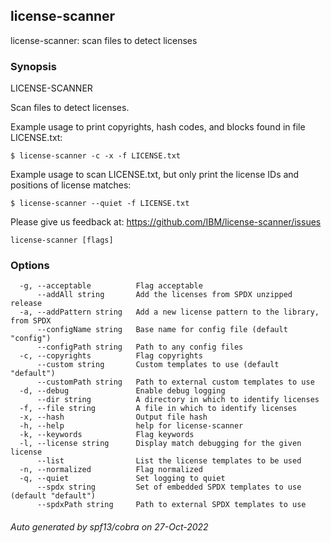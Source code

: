 ## license-scanner

license-scanner: scan files to detect licenses

### Synopsis


LICENSE-SCANNER

Scan files to detect licenses.

Example usage to print copyrights, hash codes, and blocks found in file LICENSE.txt:

    $ license-scanner -c -x -f LICENSE.txt

Example usage to scan LICENSE.txt, but only print the license IDs and positions of license matches:

    $ license-scanner --quiet -f LICENSE.txt

Please give us feedback at: https://github.com/IBM/license-scanner/issues
		

```
license-scanner [flags]
```

### Options

```
  -g, --acceptable          Flag acceptable
      --addAll string       Add the licenses from SPDX unzipped release
  -a, --addPattern string   Add a new license pattern to the library, from SPDX
      --configName string   Base name for config file (default "config")
      --configPath string   Path to any config files
  -c, --copyrights          Flag copyrights
      --custom string       Custom templates to use (default "default")
      --customPath string   Path to external custom templates to use
  -d, --debug               Enable debug logging
      --dir string          A directory in which to identify licenses
  -f, --file string         A file in which to identify licenses
  -x, --hash                Output file hash
  -h, --help                help for license-scanner
  -k, --keywords            Flag keywords
  -l, --license string      Display match debugging for the given license
      --list                List the license templates to be used
  -n, --normalized          Flag normalized
  -q, --quiet               Set logging to quiet
      --spdx string         Set of embedded SPDX templates to use (default "default")
      --spdxPath string     Path to external SPDX templates to use
```

###### Auto generated by spf13/cobra on 27-Oct-2022
